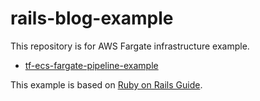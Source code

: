 # rails-blog-example

This repository is for AWS Fargate infrastructure example.

* [tf-ecs-fargate-pipeline-example](https://github.com/mpon/tf-ecs-fargate-pipeline-example)

This example is based on [Ruby on Rails Guide](https://railsguides.jp/getting_started.html).
